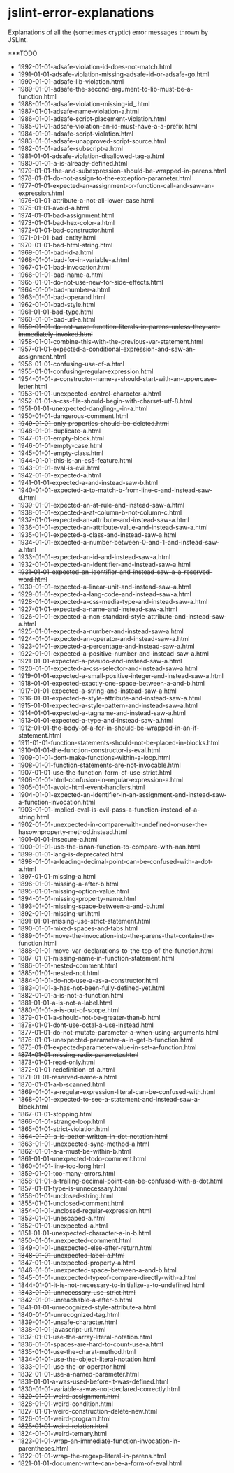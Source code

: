 jslint-error-explanations
=========================

Explanations of all the (sometimes cryptic) error messages thrown by JSLint.

***TODO

 - 1992-01-01-adsafe-violation-id-does-not-match.html
 - 1991-01-01-adsafe-violation-missing-adsafe-id-or-adsafe-go.html
 - 1990-01-01-adsafe-lib-violation.html
 - 1989-01-01-adsafe-the-second-argument-to-lib-must-be-a-function.html
 - 1988-01-01-adsafe-violation-missing-id_.html
 - 1987-01-01-adsafe-name-violation-a.html
 - 1986-01-01-adsafe-script-placement-violation.html
 - 1985-01-01-adsafe-violation-an-id-must-have-a-a-prefix.html
 - 1984-01-01-adsafe-script-violation.html
 - 1983-01-01-adsafe-unapproved-script-source.html
 - 1982-01-01-adsafe-subscript-a.html
 - 1981-01-01-adsafe-violation-disallowed-tag-a.html
 - 1980-01-01-a-is-already-defined.html
 - 1979-01-01-the-and-subexpression-should-be-wrapped-in-parens.html
 - 1978-01-01-do-not-assign-to-the-exception-parameter.html
 - 1977-01-01-expected-an-assignment-or-function-call-and-saw-an-expression.html
 - 1976-01-01-attribute-a-not-all-lower-case.html
 - 1975-01-01-avoid-a.html
 - 1974-01-01-bad-assignment.html
 - 1973-01-01-bad-hex-color-a.html
 - 1972-01-01-bad-constructor.html
 - 1971-01-01-bad-entity.html
 - 1970-01-01-bad-html-string.html
 - 1969-01-01-bad-id-a.html
 - 1968-01-01-bad-for-in-variable-a.html
 - 1967-01-01-bad-invocation.html
 - 1966-01-01-bad-name-a.html
 - 1965-01-01-do-not-use-new-for-side-effects.html
 - 1964-01-01-bad-number-a.html
 - 1963-01-01-bad-operand.html
 - 1962-01-01-bad-style.html
 - 1961-01-01-bad-type.html
 - 1960-01-01-bad-url-a.html
 - ~~1959-01-01-do-not-wrap-function-literals-in-parens-unless-they-are-immediately-invoked.html~~
 - 1958-01-01-combine-this-with-the-previous-var-statement.html
 - 1957-01-01-expected-a-conditional-expression-and-saw-an-assignment.html
 - 1956-01-01-confusing-use-of-a.html
 - 1955-01-01-confusing-regular-expression.html
 - 1954-01-01-a-constructor-name-a-should-start-with-an-uppercase-letter.html
 - 1953-01-01-unexpected-control-character-a.html
 - 1952-01-01-a-css-file-should-begin-with-charset-utf-8.html
 - 1951-01-01-unexpected-dangling-_-in-a.html
 - 1950-01-01-dangerous-comment.html
 - ~~1949-01-01-only-properties-should-be-deleted.html~~
 - 1948-01-01-duplicate-a.html
 - 1947-01-01-empty-block.html
 - 1946-01-01-empty-case.html
 - 1945-01-01-empty-class.html
 - 1944-01-01-this-is-an-es5-feature.html
 - 1943-01-01-eval-is-evil.html
 - 1942-01-01-expected-a.html
 - 1941-01-01-expected-a-and-instead-saw-b.html
 - 1940-01-01-expected-a-to-match-b-from-line-c-and-instead-saw-d.html
 - 1939-01-01-expected-an-at-rule-and-instead-saw-a.html
 - 1938-01-01-expected-a-at-column-b-not-column-c.html
 - 1937-01-01-expected-an-attribute-and-instead-saw-a.html
 - 1936-01-01-expected-an-attribute-value-and-instead-saw-a.html
 - 1935-01-01-expected-a-class-and-instead-saw-a.html
 - 1934-01-01-expected-a-number-between-0-and-1-and-instead-saw-a.html
 - 1933-01-01-expected-an-id-and-instead-saw-a.html
 - 1932-01-01-expected-an-identifier-and-instead-saw-a.html
 - ~~1931-01-01-expected-an-identifier-and-instead-saw-a-a-reserved-word.html~~
 - 1930-01-01-expected-a-linear-unit-and-instead-saw-a.html
 - 1929-01-01-expected-a-lang-code-and-instead-saw-a.html
 - 1928-01-01-expected-a-css-media-type-and-instead-saw-a.html
 - 1927-01-01-expected-a-name-and-instead-saw-a.html
 - 1926-01-01-expected-a-non-standard-style-attribute-and-instead-saw-a.html
 - 1925-01-01-expected-a-number-and-instead-saw-a.html
 - 1924-01-01-expected-an-operator-and-instead-saw-a.html
 - 1923-01-01-expected-a-percentage-and-instead-saw-a.html
 - 1922-01-01-expected-a-positive-number-and-instead-saw-a.html
 - 1921-01-01-expected-a-pseudo-and-instead-saw-a.html
 - 1920-01-01-expected-a-css-selector-and-instead-saw-a.html
 - 1919-01-01-expected-a-small-positive-integer-and-instead-saw-a.html
 - 1918-01-01-expected-exactly-one-space-between-a-and-b.html
 - 1917-01-01-expected-a-string-and-instead-saw-a.html
 - 1916-01-01-expected-a-style-attribute-and-instead-saw-a.html
 - 1915-01-01-expected-a-style-pattern-and-instead-saw-a.html
 - 1914-01-01-expected-a-tagname-and-instead-saw-a.html
 - 1913-01-01-expected-a-type-and-instead-saw-a.html
 - 1912-01-01-the-body-of-a-for-in-should-be-wrapped-in-an-if-statement.html
 - 1911-01-01-function-statements-should-not-be-placed-in-blocks.html
 - 1910-01-01-the-function-constructor-is-eval.html
 - 1909-01-01-dont-make-functions-within-a-loop.html
 - 1908-01-01-function-statements-are-not-invocable.html
 - 1907-01-01-use-the-function-form-of-use-strict.html
 - 1906-01-01-html-confusion-in-regular-expression-a.html
 - 1905-01-01-avoid-html-event-handlers.html
 - 1904-01-01-expected-an-identifier-in-an-assignment-and-instead-saw-a-function-invocation.html
 - 1903-01-01-implied-eval-is-evil-pass-a-function-instead-of-a-string.html
 - 1902-01-01-unexpected-in-compare-with-undefined-or-use-the-hasownproperty-method.instead.html
 - 1901-01-01-insecure-a.html
 - 1900-01-01-use-the-isnan-function-to-compare-with-nan.html
 - 1899-01-01-lang-is-deprecated.html
 - 1898-01-01-a-leading-decimal-point-can-be-confused-with-a-dot-a.html
 - 1897-01-01-missing-a.html
 - 1896-01-01-missing-a-after-b.html
 - 1895-01-01-missing-option-value.html
 - 1894-01-01-missing-property-name.html
 - 1893-01-01-missing-space-between-a-and-b.html
 - 1892-01-01-missing-url.html
 - 1891-01-01-missing-use-strict-statement.html
 - 1890-01-01-mixed-spaces-and-tabs.html
 - 1889-01-01-move-the-invocation-into-the-parens-that-contain-the-function.html
 - 1888-01-01-move-var-declarations-to-the-top-of-the-function.html
 - 1887-01-01-missing-name-in-function-statement.html
 - 1986-01-01-nested-comment.html
 - 1885-01-01-nested-not.html
 - 1884-01-01-do-not-use-a-as-a-constructor.html
 - 1883-01-01-a-has-not-been-fully-defined-yet.html
 - 1882-01-01-a-is-not-a-function.html
 - 1881-01-01-a-is-not-a-label.html
 - 1880-01-01-a-is-out-of-scope.html
 - 1879-01-01-a-should-not-be-greater-than-b.html
 - 1878-01-01-dont-use-octal-a-use-instead.html
 - 1877-01-01-do-not-mutate-parameter-a-when-using-arguments.html
 - 1876-01-01-unexpected-parameter-a-in-get-b-function.html
 - 1875-01-01-expected-parameter-value-in-set-a-function.html
 - ~~1874-01-01-missing-radix-parameter.html~~
 - 1873-01-01-read-only.html
 - 1872-01-01-redefinition-of-a.html
 - 1871-01-01-reserved-name-a.html
 - 1870-01-01-a-b-scanned.html
 - 1869-01-01-a-regular-expression-literal-can-be-confused-with.html
 - 1868-01-01-expected-to-see-a-statement-and-instead-saw-a-block.html
 - 1867-01-01-stopping.html
 - 1866-01-01-strange-loop.html
 - 1865-01-01-strict-violation.html
 - ~~1864-01-01-a-is-better-written-in-dot-notation.html~~
 - 1863-01-01-unexpected-sync-method-a.html
 - 1862-01-01-a-a-must-be-within-b.html
 - 1861-01-01-unexpected-todo-comment.html
 - 1860-01-01-line-too-long.html
 - 1859-01-01-too-many-errors.html
 - 1858-01-01-a-trailing-decimal-point-can-be-confused-with-a-dot.html
 - 1857-01-01-type-is-unnecessary.html
 - 1856-01-01-unclosed-string.html
 - 1855-01-01-unclosed-comment.html
 - 1854-01-01-unclosed-regular-expression.html
 - 1853-01-01-unescaped-a.html
 - 1852-01-01-unexpected-a.html
 - 1851-01-01-unexpected-character-a-in-b.html
 - 1850-01-01-unexpected-comment.html
 - 1849-01-01-unexpected-else-after-return.html
 - ~~1848-01-01-unexpected-label-a.html~~
 - 1847-01-01-unexpected-property-a.html
 - 1846-01-01-unexpected-space-between-a-and-b.html
 - 1845-01-01-unexpected-typeof-compare-directly-with-a.html
 - 1844-01-01-it-is-not-necessary-to-initialize-a-to-undefined.html
 - ~~1843-01-01-unnecessary-use-strict.html~~
 - 1842-01-01-unreachable-a-after-b.html
 - 1841-01-01-unrecognized-style-attribute-a.html
 - 1840-01-01-unrecognized-tag.html
 - 1839-01-01-unsafe-character.html
 - 1838-01-01-javascript-url.html
 - 1837-01-01-use-the-array-literal-notation.html
 - 1836-01-01-spaces-are-hard-to-count-use-a.html
 - 1835-01-01-use-the-charat-method.html
 - 1834-01-01-use-the-object-literal-notation.html
 - 1833-01-01-use-the-or-operator.html
 - 1832-01-01-use-a-named-parameter.html
 - 1831-01-01-a-was-used-before-it-was-defined.html
 - 1830-01-01-variable-a-was-not-declared-correctly.html
 - ~~1829-01-01-weird-assignment.html~~
 - 1828-01-01-weird-condition.html
 - 1827-01-01-weird-construction-delete-new.html
 - 1826-01-01-weird-program.html
 - ~~1825-01-01-weird-relation.html~~
 - 1824-01-01-weird-ternary.html
 - 1823-01-01-wrap-an-immediate-function-invocation-in-parentheses.html
 - 1822-01-01-wrap-the-regexp-literal-in-parens.html
 - 1821-01-01-document-write-can-be-a-form-of-eval.html
